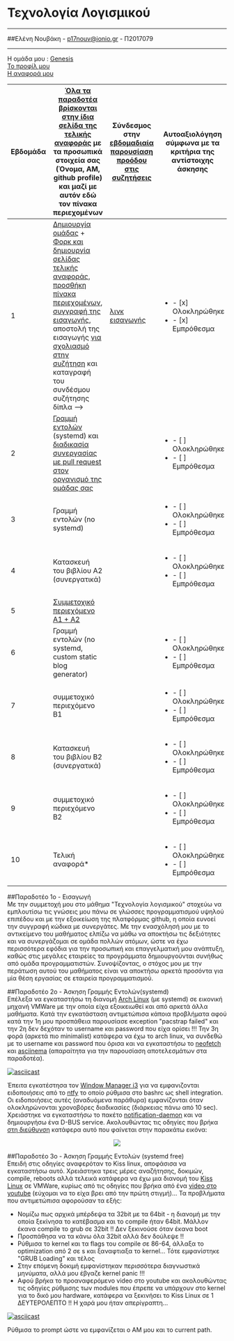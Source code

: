 # Τεχνολογία Λογισμικού 
**********************************************
##Ελένη Νουβάκη - p17nouv@ionio.gr - Π2017079
**********************************************
Η ομάδα μου : [Genesis](https://github.com/Genesis-The-Beginning) <br>
[To προφίλ μου](https://github.com/p17nouv) <br>
[Η αναφορά μου](https://github.com/p17nouv/sw/tree/2017079/projects/2017079) <br>



| Εβδομάδα | [Όλα τα παραδοτέα βρίσκονται στην ίδια σελίδα της τελικής αναφοράς](https://epidrome.github.io/teaching/deliverables/) με τα προσωπικά στοιχεία σας (Όνομα, ΑΜ, github profile) και μαζί με αυτόν εδώ τον πίνακα περιεχομένων | Σύνδεσμος στην [εβδομαδιαία παρουσίαση προόδου στις συζητήσεις](https://github.com/courses-ionio/help/discussions/categories/show-and-tell) | Αυτοαξιολόγηση σύμφωνα με τα κριτήρια της αντίστοιχης άσκησης |
| --- | --- | --- | --- |
| 1 | [Δημιουργία ομάδας](https://epidrome.github.io/teaching/team/) + [Φορκ και δημιουργία σελίδας τελικής αναφοράς](https://epidrome.github.io/teaching/guide/), [προσθήκη πίνακα περιεχομένων](https://raw.githubusercontent.com/courses-ionio/sw/master/README.md), [συγγραφή της εισαγωγής](https://epidrome.github.io/teaching/intro/), αποστολή της εισαγωγής [για σχολιασμό στην συζήτηση](https://github.com/courses-ionio/sw/discussions/categories/show-and-tell) και καταγραφή του συνδέσμου συζήτησης δίπλα --> |[λινκ εισαγωγής](https://github.com/courses-ionio/sw/discussions/1232) |<ul><li>- [x] Ολοκληρώθηκε </li><li>- [x] Εμπρόθεσμα</li></ul>|
| 2 | [Γραμμή εντολών](https://epidrome.github.io/teaching/cli) (systemd) και [διαδικασία συνεργασίας με pull request στον οργανισμό της ομάδας σας](https://epidrome.github.io/teaching/team) | |<ul><li>- [ ] Ολοκληρώθηκε </li><li>- [ ] Εμπρόθεσμα</li></ul>|
| 3 | Γραμμή εντολών (no systemd) | |<ul><li>- [ ] Ολοκληρώθηκε </li><li>- [ ] Εμπρόθεσμα</li></ul>|
| 4 | Κατασκευή του βιβλίου Α2 (συνεργατικά) | |<ul><li>- [ ] Ολοκληρώθηκε </li><li>- [ ] Εμπρόθεσμα</li></ul>|
| 5 | [Συμμετοχικό περιεχόμενο A1 + A2](https://epidrome.github.io/teaching/social/) | ||<ul><li>- [] Ολοκληρώθηκε </li><li>- [ ] Εμπρόθεσμα</li></ul>|
| 6 | Γραμμή εντολών (no systemd, custom static blog generator) | |<ul><li>- [ ] Ολοκληρώθηκε </li><li>- [ ] Εμπρόθεσμα</li></ul>|
| 7 | συμμετοχικό περιεχόμενο B1 | |<ul><li>- [ ] Ολοκληρώθηκε </li><li>- [ ] Εμπρόθεσμα</li></ul>|
| 8 | Κατασκευή του βιβλίου Β2 (συνεργατικά) | |<ul><li>- [ ] Ολοκληρώθηκε </li><li>- [ ] Εμπρόθεσμα</li></ul>|
| 9 | συμμετοχικό περιεχόμενο B2 | |<ul><li>- [ ] Ολοκληρώθηκε </li><li>- [ ] Εμπρόθεσμα</li></ul>|
| 10 | Τελική αναφορά* | |<ul><li>- [ ] Ολοκληρώθηκε </li><li>- [ ] Εμπρόθεσμα</li></ul>|

##Παραδοτέο 1ο - Εισαγωγή<br>
Με την συμμετοχή μου στο μάθημα "Τεχνολογία λογισμικού" στοχεύω να εμπλουτίσω τις γνώσεις μου πάνω σε γλώσσες προγραμματισμού υψηλού επιπέδου και με την εξοικείωση της πλατφόρμας github, η οποία ευνοεί την συγγραφή κώδικα με συνεργάτες. Με την ενασχόλησή μου με το αντικείμενο του μαθήματος ελπίζω να μάθω να αποκτήσω τις δεξιότητες και να συνεργάζομαι σε ομάδα πολλών ατόμων, ώστε να έχω περισσότερα εφόδια για την προσωπική και επαγγελματική μου ανάπτυξη, καθώς στις μεγάλες εταιρείες τα προγράμματα δημιουργούνται συνήθως από ομάδα προγραμματιστών. Συνοψίζοντας, ο στόχος μου με την περάτωση αυτού του μαθήματος είναι να αποκτήσω αρκετά προσόντα για μία θέση εργασίας σε εταιρεία προγραμματισμού. <br>

##Παραδοτέο 2ο - Άσκηση Γραμμής Εντολών(systemd) <br>
Επέλεξα να εγκαταστήσω τη διανομή [Arch Linux](https://archlinux.org/) (με systemd) σε εικονική μηχανή VMWare με την οποία είχα εξοικειωθεί και από αρκετά άλλα μαθήματα. Κατά την εγκατάσταση αντιμετώπισα κάποια προβλήματα αφού κατά την 1η μου προσπάθεια παρουσίασε exception "pacstrap failed" και την 2η δεν δεχόταν το username και password που είχα ορίσει !!! Την 3η φορά (αρκετά πιο minimalist) κατάφερα να έχω το arch linux, να συνδεθώ με το username και password που όρισα και να εγκαταστήσω το [neofetch](https://archlinux.org/packages/extra/any/neofetch/) και [asciinema](https://asciinema.org) (απαραίτητα για την παρουσίαση αποτελεσμάτων στα παραδοτέα). <br>

[![asciicast](https://asciinema.org/a/586113.svg)](https://asciinema.org/a/586113)

Έπειτα εγκατέστησα τον [Window Manager i3](https://wiki.archlinux.org/title/i3) για να εμφανιζονται ειδοποιήσεις από το [ntfy](https://github.com/dschep/ntfy) το οποίο ρύθμισα στο bashrc ως shell integration. Οι ειδοποιήσεις αυτές (αναδυόμενα παράθυρα) εμφανίζονται  όταν ολοκληρώνονται χρονοβόρες διαδικασίες (διάρκειας πάνω από 10 sec). Χρειάστηκε να εγκαταστήσω το πακέτο [notification-daemon](https://wiki.archlinux.org/title/Desktop_notifications) και να δημιουργήσω ένα D-BUS service. Ακολουθώντας τις οδηγίες που βρήκα [στη διεύθυνση](https://wiki.archlinux.org/title/Desktop_notifications#Notification_servers) κατάφερα αυτό που φαίνεται στην παρακάτω εικόνα:
<p align="center"><img src="https://drive.google.com/uc?id=1RSjSnuxU-7euNxAOqfEs3mqCDrJ6OTth"></p>

##Παραδοτέο 3ο - Άσκηση Γραμμής Εντολών (systemd free) <br>
Επειδή στις οδηγίες αναφερόταν το Kiss linux, αποφάσισα να εγκαταστήσω αυτό. Χρειάστηκα τρεις μέρες αναζήτησης, δοκιμών, compile, reboots αλλά τελεικά κατάφερα να έχω μια διανομή του [Kiss Linux](https://kisslinux.org/) σε VMWare, κυρίως από τις οδηγίες που βρήκα από ένα [video στο youtube](https://www.youtube.com/watch?v=QCjjFqC-Ve8) (εύχομαι να το είχα βρει από την πρώτη στιγμή)... Τα προβλήματα που αντιμετώπισα αφορούσαν τα εξής:
* Νομίζω πως αρχικά μπέρδεψα τα 32bit με τα 64bit - η διανομή με την οποία ξεκίνησα το κατέβασμα και το compile ήταν 64bit. Μάλλον έκανα compile το grub σε 32bit !! Δεν ξεκινούσε όταν έκανα boot
* Προσπάθησα να τα κάνω όλα 32bit αλλά δεν δούλεψε !!
* Ρύθμισα το kernel και τα flags του compile σε 86-64, άλλαξα το optimization από 2 σε s και ξαναφτιαξα το kernel... Τότε εμφανίστηκε "GRUB Loading" και τέλος
* Στην επόμενη δοκιμή εμφανίστηκαν περισσότερα διαγνωστικά μηνύματα, αλλά μου έβγαζε kernel panic !!!
* Αφού βρήκα το προαναφερόμενο video στο youtube και ακολουθώντας τις οδηγίες ρύθμισης των modules που έπρεπε να υπάρχουν στο kernel για το δικό μου hardware, κατάφερα να ξεκινήσει το Kiss Linux σε 1 ΔΕΥΤΕΡΟΛΕΠΤΟ !! Η χαρά μου ήταν απερίγραπτη...

[![asciicast](https://asciinema.org/a/586867.svg)](https://asciinema.org/a/586867)

Ρύθμισα το prompt ώστε να εμφανίζεται ο ΑΜ μου και το current path.
